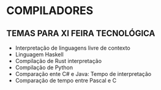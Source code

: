 # COMPILADORES

## TEMAS PARA XI FEIRA TECNOLÓGICA

- Interpretação de linguagens livre de contexto 
- Linguagem Haskell
- Compilação de Rust interpretação 
- Compilação de Python
- Comparação ente C# e Java: Tempo de interpretação
- Comparação de tempo entre Pascal e C
